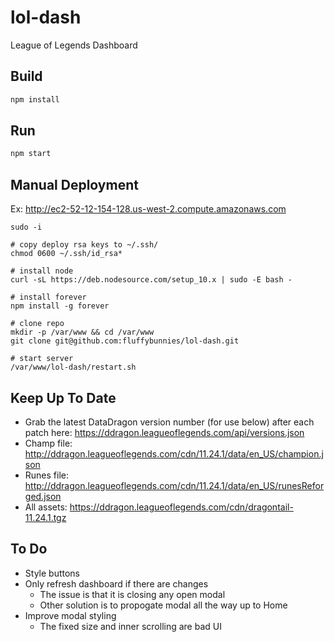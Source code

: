 # lol-dash
League of Legends Dashboard


## Build
```bash
npm install
```


## Run
```bash
npm start
```


## Manual Deployment
Ex: http://ec2-52-12-154-128.us-west-2.compute.amazonaws.com
```
sudo -i

# copy deploy rsa keys to ~/.ssh/
chmod 0600 ~/.ssh/id_rsa*

# install node
curl -sL https://deb.nodesource.com/setup_10.x | sudo -E bash -

# install forever
npm install -g forever

# clone repo
mkdir -p /var/www && cd /var/www
git clone git@github.com:fluffybunnies/lol-dash.git

# start server
/var/www/lol-dash/restart.sh
```


## Keep Up To Date
- Grab the latest DataDragon version number (for use below) after each patch here: https://ddragon.leagueoflegends.com/api/versions.json
- Champ file: http://ddragon.leagueoflegends.com/cdn/11.24.1/data/en_US/champion.json
- Runes file: http://ddragon.leagueoflegends.com/cdn/11.24.1/data/en_US/runesReforged.json
- All assets: https://ddragon.leagueoflegends.com/cdn/dragontail-11.24.1.tgz


## To Do
- Style buttons
- Only refresh dashboard if there are changes
	- The issue is that it is closing any open modal
	- Other solution is to propogate modal all the way up to Home
- Improve modal styling
	- The fixed size and inner scrolling are bad UI
